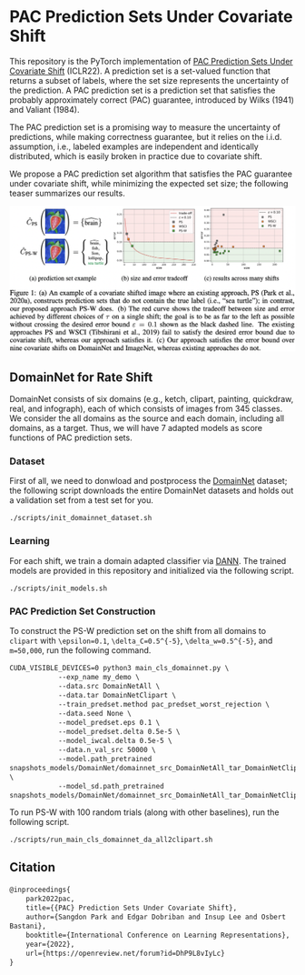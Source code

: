 # PAC Prediction Sets Under Covariate Shift

This repository is the PyTorch implementation of 
[PAC Prediction Sets Under Covariate Shift](https://openreview.net/pdf?id=DhP9L8vIyLc) (ICLR22). 
A prediction set is a set-valued function that returns a subset of labels, where the set size represents the uncertainty of the prediction. 
A PAC prediction set is a prediction set that satisfies the probably approximately correct (PAC) guarantee, introduced by Wilks (1941) and Valiant (1984). 

The PAC prediction set is a promising way to measure the uncertainty of predictions, while making correctness guarantee, but 
it relies on the i.i.d. assumption, i.e., labeled examples are independent and identically distributed, which is easily broken in practice due to covariate shift. 

We propose a PAC prediction set algorithm that satisfies the PAC guarantee under covariate shift, while minimizing the expected set size; 
the following teaser summarizes our results.

![](.github/teaser.png)

## DomainNet for Rate Shift

DomainNet consists of six domains (e.g., ketch, clipart, painting, quickdraw, real, and infograph), each of which consists of images from 345 classes. 
We consider the all domains as the source and each domain, including all domains, as a target. 
Thus, we will have 7 adapted models as score functions of PAC prediction sets. 


### Dataset
First of all, we need to donwload and postprocess the [DomainNet](http://ai.bu.edu/M3SDA/) dataset; 
the following script downloads the entire DomainNet datasets and holds out a validation set from a test set for you.
```
./scripts/init_domainnet_dataset.sh
```

### Learning
For each shift, we train a domain adapted classifier via [DANN](https://arxiv.org/pdf/1505.07818.pdf). 
The trained models are provided in this repository and initialized via the following script. 
```
./scripts/init_models.sh
```

### PAC Prediction Set Construction

To construct the PS-W prediction set on the shift from all domains to `clipart` with `\epsilon=0.1`, `\delta_C=0.5^{-5}`, `\delta_w=0.5^{-5}`, and `m=50,000`, 
run the following command. 
```
CUDA_VISIBLE_DEVICES=0 python3 main_cls_domainnet.py \
   		    --exp_name my_demo \
		    --data.src DomainNetAll \ 
		    --data.tar DomainNetClipart \ 
		    --train_predset.method pac_predset_worst_rejection \ 
		    --data.seed None \ 
		    --model_predset.eps 0.1 \ 
		    --model_predset.delta 0.5e-5 \ 
		    --model_iwcal.delta 0.5e-5 \ 
		    --data.n_val_src 50000 \ 
		    --model.path_pretrained snapshots_models/DomainNet/domainnet_src_DomainNetAll_tar_DomainNetClipart_dann/model_params_final_no_adv \
		    --model_sd.path_pretrained snapshots_models/DomainNet/domainnet_src_DomainNetAll_tar_DomainNetClipart_dann/model_params_srcdisc_best 
```

To run PS-W with 100 random trials (along with other baselines), run the following script.
```
./scripts/run_main_cls_domainnet_da_all2clipart.sh
```

## Citation

```
@inproceedings{
    park2022pac,
    title={{PAC} Prediction Sets Under Covariate Shift},
    author={Sangdon Park and Edgar Dobriban and Insup Lee and Osbert Bastani},
    booktitle={International Conference on Learning Representations},
    year={2022},
    url={https://openreview.net/forum?id=DhP9L8vIyLc}
}
```
